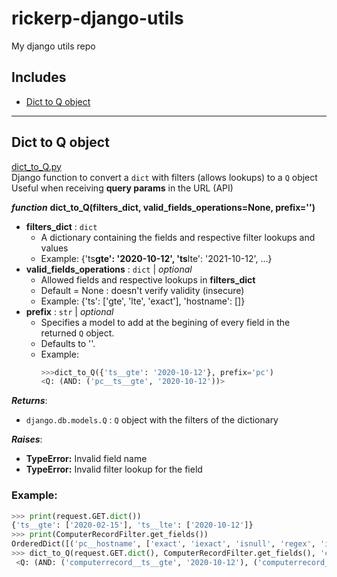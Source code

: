 # rickerp-django-utils

My django utils repo

## Includes

- [Dict to Q object](#dict_to_Q)

---

## <a name="dict_to_Q"></a> Dict to Q object

[dict_to_Q.py](./dict_to_Q.py)  
Django function to convert a `dict` with filters (allows lookups) to a `Q` object  
Useful when receiving **query params** in the URL (API)

**_function_** **dict_to_Q(filters_dict, valid_fields_operations=None, prefix='')**

- **filters_dict** : `dict`
  - A dictionary containing the fields and respective filter lookups and values
  - Example: {'ts**gte': '2020-10-12', 'ts**lte': '2021-10-12', ...}
- **valid_fields_operations** : `dict` | _optional_
  - Allowed fields and respective lookups in **filters_dict**
  - Default = None : doesn't verify validity (insecure)
  - Example: {'ts': ['gte', 'lte', 'exact'], 'hostname': []}
- **prefix** : `str` | _optional_
  - Specifies a model to add at the begining of every field in the returned `Q` object.
  - Defaults to ''.
  - Example:
    ```py
    >>>dict_to_Q({'ts__gte': '2020-10-12'}, prefix='pc')
    <Q: (AND: ('pc__ts__gte', '2020-10-12'))>
    ```

**_Returns_**:

- `django.db.models.Q` : `Q` object with the filters of the dictionary

**_Raises_**:

- **TypeError:** Invalid field name
- **TypeError:** Invalid filter lookup for the field

### Example:

```py
>>> print(request.GET.dict())
{'ts__gte': ['2020-02-15'], 'ts__lte': ['2020-10-12']}
>>> print(ComputerRecordFilter.get_fields())
OrderedDict([('pc__hostname', ['exact', 'iexact', 'isnull', 'regex', 'iregex', 'contains', 'icontains', 'in', 'gt', 'gte', 'lt', 'lte', 'startswith', 'istartswith', 'endswith', 'iendswith', 'range']), ('ts', ['exact', 'iexact', 'isnull', 'regex', 'iregex', 'contains', 'icontains', 'in', 'gt', 'gte', 'lt', 'lte', 'startswith', 'istartswith', 'endswith', 'iendswith', 'range', 'date', 'year', 'iso_year', 'month', 'day', 'week', 'week_day', 'quarter', 'time', 'hour', 'minute', 'second'])])
>>> dict_to_Q(request.GET.dict(), ComputerRecordFilter.get_fields(), 'computerrecord')
 <Q: (AND: ('computerrecord__ts__gte', '2020-10-12'), ('computerrecord__ts__lte', '2021-02-15'))>
```
